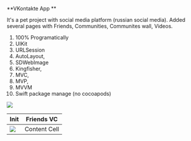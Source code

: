 **VKontakte App **

It's a pet project with social media platform (russian social media). Added several pages with Friends, Communities, Communites wall, Videos.

1. 100% Programatically
2. UIKit
3. URLSession
4. AutoLayout,
5. SDWebImage
6. Kingfisher,
7. MVC,
8. MVP,
9. MVVM
10. Swift package manage (no cocoapods)

![](vk-client/init.gif)  

| Init                                        | Friends VC    |
| ------------------------------------------- | ------------- |
| ![](vk-client/init.gif)                     | Content Cell  |

